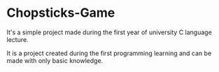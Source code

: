 # Chopsticks-Game

It's a simple project made during the first year of university C language lecture.

It is a project created during the first programming learning and can be made with only basic knowledge.
